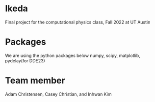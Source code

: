 # Ikeda
Final project for the computational physics class, Fall 2022 at UT Austin
# Packages
We are using the python packages below
numpy, scipy, matplotlib, pydelay(for DDE23)
# Team member
Adam Christensen, Casey Christian, and Inhwan Kim
